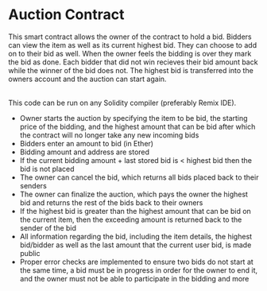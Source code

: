 

# Auction Contract
This smart contract allows the owner of the contract to hold a bid. Bidders can view the item as well as its current highest bid. They can choose to add on to their bid as well. When the owner feels the bidding is over they mark the bid as done. Each bidder that did not win recieves their bid amount back while the winner of the bid does not. The highest bid is transferred into the owners account and the auction can start again.

<br />
This code can be run on any Solidity compiler (preferably Remix IDE).
<br/>

- Owner starts the auction by specifying the item to be bid, the starting price of the bidding, and the highest amount that can be bid after which the contract will no longer take any new incoming bids
 - Bidders enter an amount to bid (in Ether)
 - Bidding amount and address are stored
 - If the current bidding amount + last stored bid is < highest bid then the bid is not placed
 - The owner can cancel the bid, which returns all bids placed back to their senders
 - The owner can finalize the auction, which pays the owner the highest bid and returns the rest of the bids back to their owners
 - If the highest bid is greater than the highest amount that can be bid on the current item, then the exceeding amount is returned back to the sender of the bid
 - All information regarding the bid, including the item details, the highest bid/bidder as well as the last amount that the current user bid, is made public
 - Proper error checks are implemented to ensure two bids do not start at the same time, a bid must be in progress in order for the owner to end it, and the owner must not be able to participate in the bidding and more
